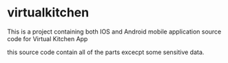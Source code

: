 # virtualkitchen
This is a project containing both IOS and Android mobile application source code for Virtual Kitchen App

this source code contain all of the parts excecpt some sensitive data.
